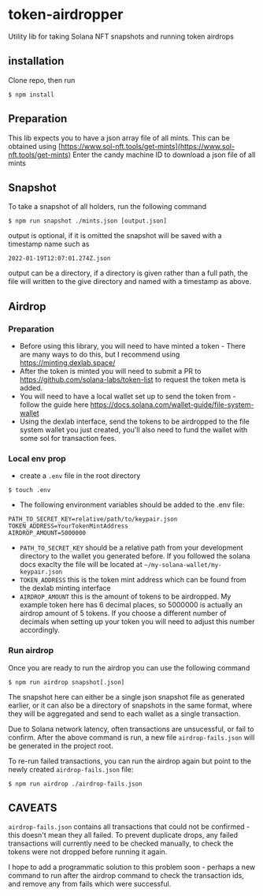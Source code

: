 # token-airdropper
Utility lib for taking Solana NFT snapshots and running token airdrops

## installation

Clone repo, then run
```
$ npm install
```

## Preparation

This lib expects you to have a json array file of all mints. This can be obtained using [https://www.sol-nft.tools/get-mints](https://www.sol-nft.tools/get-mints)
Enter the candy machine ID to download a json file of all mints

## Snapshot

To take a snapshot of all holders, run the following command

```
$ npm run snapshot ./mints.json [output.json]
```

output is optional, if it is omitted the snapshot will be saved with a timestamp name such as

```2022-01-19T12:07:01.274Z.json```

output can be a directory, if a directory is given rather than a full path, the file will written to the give directory and named with a timestamp as above.

## Airdrop

### Preparation

* Before using this library, you will need to have minted a token - There are many ways to do this, but I recommend using https://minting.dexlab.space/
* After the token is minted you will need to submit a PR to https://github.com/solana-labs/token-list to request the token meta is added.
* You will need to have a local wallet set up to send the token from - follow the guide here https://docs.solana.com/wallet-guide/file-system-wallet
* Using the dexlab interface, send the tokens to be airdropped to the file system wallet you just created, you'll also need to fund the wallet with some sol for transaction fees.

### Local env prop

* create a `.env` file in the root directory

```
$ touch .env
```

* The following environment variables should be added to the .env file:
```
PATH_TO_SECRET_KEY=relative/path/to/keypair.json
TOKEN_ADDRESS=YourTokenMintAddress
AIRDROP_AMOUNT=5000000
```

* `PATH_TO_SECRET_KEY` should be a relative path from your development directory to the wallet you generated before. If you followed the solana docs exaclty the file will be located at `~/my-solana-wallet/my-keypair.json`
* `TOKEN_ADDRESS` this is the token mint address which can be found from the dexlab minting interface
* `AIRDROP_AMOUNT` this is the amount of tokens to be airdropped. My example token here has 6 decimal places, so 5000000 is actually an airdrop amount of 5 tokens.  If you choose a different number of decimals when setting up your token you will need to adjust this number accordingly.

### Run airdrop

Once you are ready to run the airdrop you can use the following command

```
$ npm run airdrop snapshot[.json]
```

The snapshot here can either be a single json snapshot file as generated earlier, or it can also be a directory of snapshots in the same format, where they will be aggregated and send to each wallet as a single transaction.

Due to Solana network latency, often transactions are unsucessful, or fail to confirm. After the above command is run, a new file `airdrop-fails.json` will be generated in the project root.

To re-run failed transactions, you can run the airdrop again but point to the newly created `airdrop-fails.json` file:

```
$ npm run airdrop ./airdrop-fails.json
```

## CAVEATS

`airdrop-fails.json` contains all transactions that could not be confirmed - this doesn't mean they all failed. To prevent duplicate drops, any failed transactions will currently need to be checked manually, to check the tokens were not dropped before running it again.

I hope to add a programmatic solution to this problem soon - perhaps a new command to run after the airdrop command to check the transaction ids, and remove any from fails which were successful.
